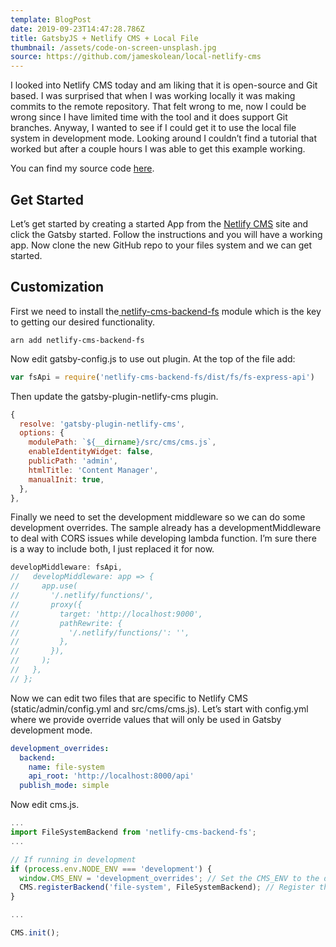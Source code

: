 ```yaml
---
template: BlogPost
date: 2019-09-23T14:47:28.786Z
title: GatsbyJS + Netlify CMS + Local File
thumbnail: /assets/code-on-screen-unsplash.jpg
source: https://github.com/jameskolean/local-netlify-cms
---
```


I looked into Netlify CMS today and am liking that it is open-source and Git based. I was surprised that when I was working locally it was making commits to the remote repository. That felt wrong to me, now I could be wrong since I have limited time with the tool and it does support Git branches. Anyway, I wanted to see if I could get it to use the local file system in development mode. Looking around I couldn’t find a tutorial that worked but after a couple hours I was able to get this example working.

You can find my source code [here](https://github.com/jameskolean/local-netlify-cms).

## Get Started

Let’s get started by creating a started App from the [Netlify CMS](https://www.netlifycms.org/docs/start-with-a-template/) site and click the Gatsby started. Follow the instructions and you will have a working app. Now clone the new GitHub repo to your files system and we can get started.

## Customization

First we need to install the[ netlify-cms-backend-fs](https://www.npmjs.com/package/netlify-cms-backend-fs) module which is the key to getting our desired functionality.

```shell
arn add netlify-cms-backend-fs
```

Now edit gatsby-config.js to use out plugin. At the top of the file add:

```javascript
var fsApi = require('netlify-cms-backend-fs/dist/fs/fs-express-api')
```

Then update the gatsby-plugin-netlify-cms plugin.

```javascript
{
  resolve: 'gatsby-plugin-netlify-cms',
  options: {
    modulePath: `${__dirname}/src/cms/cms.js`,
    enableIdentityWidget: false,
    publicPath: 'admin',
    htmlTitle: 'Content Manager',
    manualInit: true,
  },
},
```

Finally we need to set the development middleware so we can do some development overrides. The sample already has a developmentMiddleware to deal with CORS issues while developing lambda function. I’m sure there is a way to include both, I just replaced it for now.

```javascript
developMiddleware: fsApi,
//   developMiddleware: app => {
//     app.use(
//       '/.netlify/functions/',
//       proxy({
//         target: 'http://localhost:9000',
//         pathRewrite: {
//           '/.netlify/functions/': '',
//         },
//       }),
//     );
//   },
// };
```

Now we can edit two files that are specific to Netlify CMS (static/admin/config.yml and src/cms/cms.js). Let’s start with config.yml where we provide override values that will only be used in Gatsby development mode.

```yaml
development_overrides:
  backend:
    name: file-system
    api_root: 'http://localhost:8000/api'
  publish_mode: simple
```

Now edit cms.js.

```javascript
...
import FileSystemBackend from 'netlify-cms-backend-fs';
...

// If running in development
if (process.env.NODE_ENV === 'development') {
  window.CMS_ENV = 'development_overrides'; // Set the CMS_ENV to the development_ overrides.
  CMS.registerBackend('file-system', FileSystemBackend); // Register the FileSystemBackend.
}

...

CMS.init();
```
